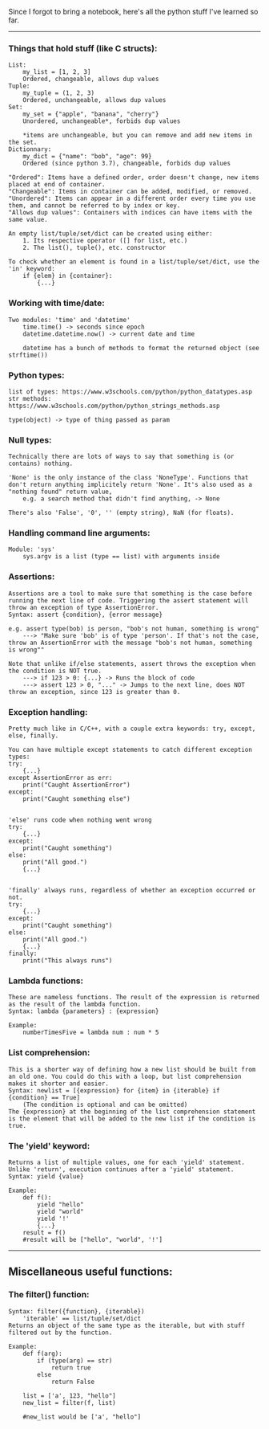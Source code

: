 Since I forgot to bring a notebook, here's all the python stuff I've learned so far.

-------------------------------------------------

### Things that hold stuff (like C structs):
    List:
        my_list = [1, 2, 3]
        Ordered, changeable, allows dup values
    Tuple:
        my_tuple = (1, 2, 3)
        Ordered, unchangeable, allows dup values
    Set:
        my_set = {"apple", "banana", "cherry"}
        Unordered, unchangeable*, forbids dup values

        *items are unchangeable, but you can remove and add new items in the set.
    Dictionnary:
        my_dict = {"name": "bob", "age": 99}
        Ordered (since python 3.7), changeable, forbids dup values

    "Ordered": Items have a defined order, order doesn't change, new items placed at end of container.
    "Changeable": Items in container can be added, modified, or removed.
    "Unordered": Items can appear in a different order every time you use them, and cannot be referred to by index or key.
    "Allows dup values": Containers with indices can have items with the same value.

    An empty list/tuple/set/dict can be created using either:
        1. Its respective operator ([] for list, etc.)
        2. The list(), tuple(), etc. constructor

    To check whether an element is found in a list/tuple/set/dict, use the 'in' keyword:
        if {elem} in {container}:
            {...}

### Working with time/date:
    Two modules: 'time' and 'datetime'
        time.time() -> seconds since epoch
        datetime.datetime.now() -> current date and time

        datetime has a bunch of methods to format the returned object (see strftime())

### Python types:
    list of types: https://www.w3schools.com/python/python_datatypes.asp
    str methods: https://www.w3schools.com/python/python_strings_methods.asp
    
    type(object) -> type of thing passed as param

### Null types:
    Technically there are lots of ways to say that something is (or contains) nothing.

    'None' is the only instance of the class 'NoneType'. Functions that don't return anything implicitely return 'None'. It's also used as a "nothing found" return value,
        e.g. a search method that didn't find anything, -> None
    
    There's also 'False', '0', '' (empty string), NaN (for floats).

### Handling command line arguments:
    Module: 'sys'
        sys.argv is a list (type == list) with arguments inside

### Assertions:
    Assertions are a tool to make sure that something is the case before running the next line of code. Triggering the assert statement will throw an exception of type AssertionError.
    Syntax: assert {condition}, {error message}

    e.g. assert type(bob) is person, "bob's not human, something is wrong"
        ---> "Make sure 'bob' is of type 'person'. If that's not the case, throw an AssertionError with the message "bob's not human, something is wrong""

    Note that unlike if/else statements, assert throws the exception when the condition is NOT true.
        ---> if 123 > 0: {...} -> Runs the block of code
        ---> assert 123 > 0, "..." -> Jumps to the next line, does NOT throw an exception, since 123 is greater than 0.

### Exception handling:
    Pretty much like in C/C++, with a couple extra keywords: try, except, else, finally.

    You can have multiple except statements to catch different exception types:
    try:
        {...}
    except AssertionError as err:
        print("Caught AssertionError")
    except:
        print("Caught something else")


    'else' runs code when nothing went wrong
    try:
        {...}
    except:
        print("Caught something")
    else:
        print("All good.")
        {...}


    'finally' always runs, regardless of whether an exception occurred or not.
    try:
        {...}
    except:
        print("Caught something")
    else:
        print("All good.")
        {...}
    finally:
        print("This always runs")

### Lambda functions:
    These are nameless functions. The result of the expression is returned as the result of the lambda function.
    Syntax: lambda {parameters} : {expression}

    Example:
        numberTimesFive = lambda num : num * 5

### List comprehension:
    This is a shorter way of defining how a new list should be built from an old one. You could do this with a loop, but list comprehension makes it shorter and easier.
    Syntax: newlist = [{expression} for {item} in {iterable} if {condition} == True]
        (The condition is optional and can be omitted)
    The {expression} at the beginning of the list comprehension statement is the element that will be added to the new list if the condition is true.

### The 'yield' keyword:
    Returns a list of multiple values, one for each 'yield' statement. Unlike 'return', execution continues after a 'yield' statement.
    Syntax: yield {value}

    Example:
        def f():
            yield "hello"
            yield "world"
            yield '!'
            {...}
        result = f()
        #result will be ["hello", "world", '!']

-------------------------------------------------
## Miscellaneous useful functions:

### The filter() function:
    Syntax: filter({function}, {iterable})
        'iterable' == list/tuple/set/dict
    Returns an object of the same type as the iterable, but with stuff filtered out by the function.

    Example:
        def f(arg):
            if (type(arg) == str)
                return true
            else
                return False
            
        list = ['a', 123, "hello"]
        new_list = filter(f, list)
        
        #new_list would be ['a', "hello"]
